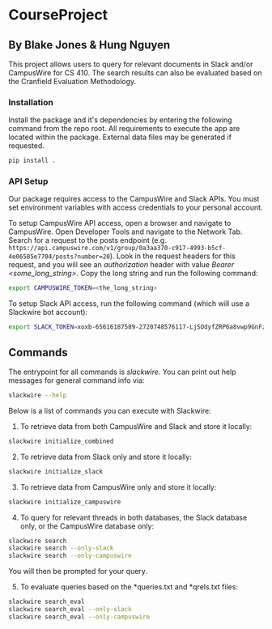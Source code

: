 # CourseProject

## By Blake Jones & Hung Nguyen

This project allows users to query for relevant documents in Slack and/or CampusWire for CS 410. The search results can also be evaluated based on the Cranfield Evaluation Methodology.

### Installation

Install the package and it's dependencies by entering the following command from the repo root. All requirements to execute the app are located within the package. External data files may be generated if requested.
```bash
pip install .
```

### API Setup

Our package requires access to the CampusWire and Slack APIs. You must set environment variables with access credentials to your personal account.

To setup CampusWire API access, open a browser and navigate to CampusWire. Open Developer Tools and navigate to the Network Tab. Search for a request to the posts endpoint (e.g. `https://api.campuswire.com/v1/group/0a3aa370-c917-4993-b5cf-4e06585e7704/posts?number=20`). Look in the request headers for this request, and you will see an *authorization* header with value *Bearer <some_long_string>*. Copy the long string and run the following command:

```bash
export CAMPUSWIRE_TOKEN=<the_long_string>
```

To setup Slack API access, run the following command (which will use a Slackwire bot account):
```bash
export SLACK_TOKEN=xoxb-65616187589-2720748576117-LjSOdyfZRP6a8vwp9GnFzNdw
```

## Commands

The entrypoint for all commands is *slackwire*.
You can print out help messages for general command info via:
```bash
slackwire --help
```

Below is a list of commands you can execute with Slackwire:



1) To retrieve data from both CampusWire and Slack and store it locally:
```bash
slackwire initialize_combined
```

2) To retrieve data from Slack only and store it locally:
```bash
slackwire initialize_slack
```

3) To retrieve data from CampusWire only and store it locally:
```bash
slackwire initialize_campuswire
```

4) To query for relevant threads in both databases, the Slack database only, or the CampusWire database only:
```bash
slackwire search
slackwire search --only-slack
slackwire search --only-campuswire
```

You will then be prompted for your query.


5) To evaluate queries based on the *queries.txt and *qrels.txt files:
```bash
slackwire search_eval
slackwire search_eval --only-slack
slackwire search_eval --only-campuswire
```
